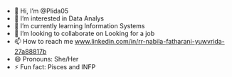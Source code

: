 - 👋 Hi, I’m @Plida05
- 👀 I’m interested in Data Analys
- 🌱 I’m currently learning Information Systems
- 💞️ I’m looking to collaborate on Looking for a job
- 📫 How to reach me www.linkedin.com/in/rr-nabila-fatharani-yuwvrida-27a88817b
- 😄 Pronouns: She/Her
- ⚡ Fun fact: Pisces and INFP

<!---
Plida05/Plida05 is a ✨ special ✨ repository because its `README.md` (this file) appears on your GitHub profile.
You can click the Preview link to take a look at your changes.
--->
